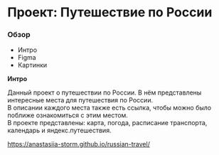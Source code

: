 # Проект: Путешествие по России

### Обзор
* Интро
* Figma
* Картинки

**Интро**

Данный проект о путешествии по России. 
В нём представлены интересные места для путешествия по России.  
В описании  каждого места также есть ссылка, чтобы можно было поближе ознакомиться с этим местом.  
В проекте представлены: карта, погода, расписание транспорта, календарь и яндекс.путешествия.  

https://anastasiia-storm.github.io/russian-travel/